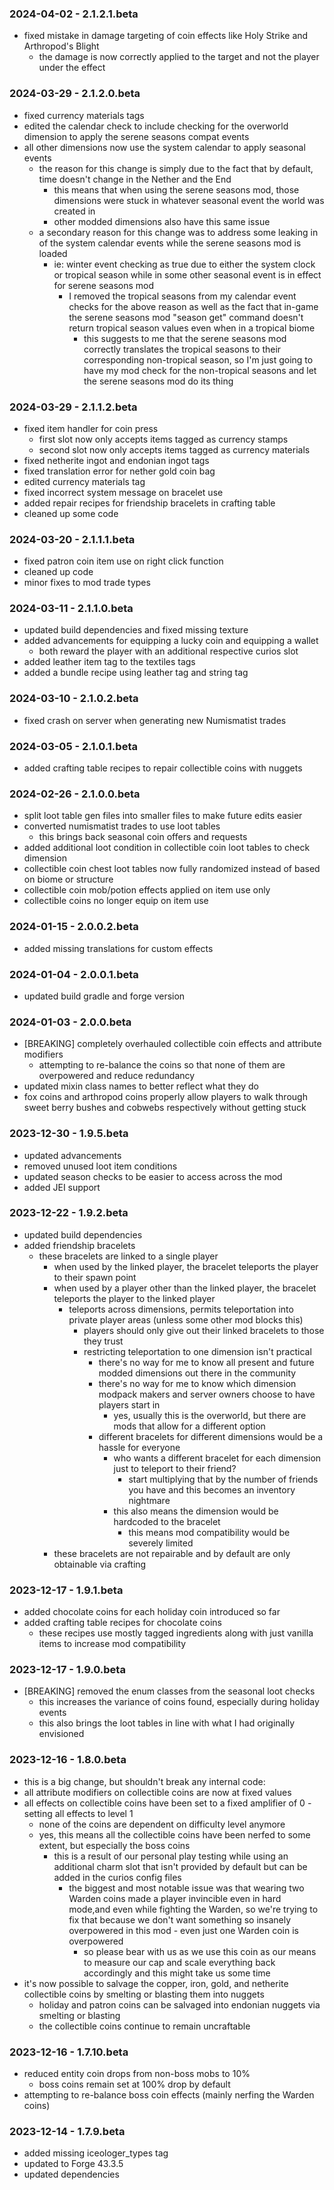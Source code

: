 ### 2024-04-02 - 2.1.2.1.beta

- fixed mistake in damage targeting of coin effects like Holy Strike and Arthropod's Blight
    - the damage is now correctly applied to the target and not the player under the effect

### 2024-03-29 - 2.1.2.0.beta

- fixed currency materials tags
- edited the calendar check to include checking for the overworld dimension to apply the serene seasons compat events
- all other dimensions now use the system calendar to apply seasonal events
    - the reason for this change is simply due to the fact that by default, time doesn't change in the Nether and the
      End
        - this means that when using the serene seasons mod, those dimensions were stuck in whatever seasonal event the
          world was created in
        - other modded dimensions also have this same issue
    - a secondary reason for this change was to address some leaking in of the system calendar events while the serene
      seasons mod is loaded
        - ie: winter event checking as true due to either the system clock or tropical season while in some other
          seasonal event is in effect for serene seasons mod
            - I removed the tropical seasons from my calendar event checks for the above reason as well as the fact that
              in-game the serene seasons mod "season get" command doesn't return tropical season values even when in a
              tropical biome
                - this suggests to me that the serene seasons mod correctly translates the tropical seasons to their
                  corresponding non-tropical season, so I'm just going to have my mod check for the non-tropical seasons
                  and let the serene seasons mod do its thing

### 2024-03-29 - 2.1.1.2.beta

- fixed item handler for coin press
    - first slot now only accepts items tagged as currency stamps
    - second slot now only accepts items tagged as currency materials
- fixed netherite ingot and endonian ingot tags
- fixed translation error for nether gold coin bag
- edited currency materials tag
- fixed incorrect system message on bracelet use
- added repair recipes for friendship bracelets in crafting table
- cleaned up some code

### 2024-03-20 - 2.1.1.1.beta

- fixed patron coin item use on right click function
- cleaned up code
- minor fixes to mod trade types

### 2024-03-11 - 2.1.1.0.beta

- updated build dependencies and fixed missing texture
- added advancements for equipping a lucky coin and equipping a wallet
    - both reward the player with an additional respective curios slot
- added leather item tag to the textiles tags
- added a bundle recipe using leather tag and string tag

### 2024-03-10 - 2.1.0.2.beta

- fixed crash on server when generating new Numismatist trades

### 2024-03-05 - 2.1.0.1.beta

- added crafting table recipes to repair collectible coins with nuggets

### 2024-02-26 - 2.1.0.0.beta

- split loot table gen files into smaller files to make future edits easier
- converted numismatist trades to use loot tables
    - this brings back seasonal coin offers and requests
- added additional loot condition in collectible coin loot tables to check dimension
- collectible coin chest loot tables now fully randomized instead of based on biome or structure
- collectible coin mob/potion effects applied on item use only
- collectible coins no longer equip on item use

### 2024-01-15 - 2.0.0.2.beta

- added missing translations for custom effects

### 2024-01-04 - 2.0.0.1.beta

- updated build gradle and forge version

### 2024-01-03 - 2.0.0.beta

- [BREAKING] completely overhauled collectible coin effects and attribute modifiers
    - attempting to re-balance the coins so that none of them are overpowered and reduce redundancy
- updated mixin class names to better reflect what they do
- fox coins and arthropod coins properly allow players to walk through sweet berry bushes and cobwebs respectively
  without getting stuck

### 2023-12-30 - 1.9.5.beta

- updated advancements
- removed unused loot item conditions
- updated season checks to be easier to access across the mod
- added JEI support

### 2023-12-22 - 1.9.2.beta

- updated build dependencies
- added friendship bracelets
    - these bracelets are linked to a single player
        - when used by the linked player, the bracelet teleports the player to their spawn point
        - when used by a player other than the linked player, the bracelet teleports the player to the linked player
            - teleports across dimensions, permits teleportation into private player areas (unless some other mod blocks
              this)
                - players should only give out their linked bracelets to those they trust
                - restricting teleportation to one dimension isn't practical
                    - there's no way for me to know all present and future modded dimensions out there in the community
                    - there's no way for me to know which dimension modpack makers and server owners choose to have
                      players start
                      in
                        - yes, usually this is the overworld, but there are mods that allow for a different option
                    - different bracelets for different dimensions would be a hassle for everyone
                        - who wants a different bracelet for each dimension just to teleport to their friend?
                            - start multiplying that by the number of friends you have and this becomes an inventory
                              nightmare
                        - this also means the dimension would be hardcoded to the bracelet
                            - this means mod compatibility would be severely limited
        - these bracelets are not repairable and by default are only obtainable via crafting

### 2023-12-17 - 1.9.1.beta

- added chocolate coins for each holiday coin introduced so far
- added crafting table recipes for chocolate coins
    - these recipes use mostly tagged ingredients along with just vanilla items to increase mod compatibility

### 2023-12-17 - 1.9.0.beta

- [BREAKING] removed the enum classes from the seasonal loot checks
    - this increases the variance of coins found, especially during holiday events
    - this also brings the loot tables in line with what I had originally envisioned

### 2023-12-16 - 1.8.0.beta

- this is a big change, but shouldn't break any internal code:
- all attribute modifiers on collectible coins are now at fixed values
- all effects on collectible coins have been set to a fixed amplifier of 0 - setting all effects to level 1
    - none of the coins are dependent on difficulty level anymore
    - yes, this means all the collectible coins have been nerfed to some extent, but especially the boss coins
        - this is a result of our personal play testing while using an additional charm slot that isn't provided by
          default
          but can be added in the curios config files
            - the biggest and most notable issue was that wearing two Warden coins made a player invincible even in hard
              mode,and even while fighting the Warden, so we're trying to fix that because we don't want something so
              insanely
              overpowered in this mod - even just one Warden coin is overpowered
                - so please bear with us as we use this coin as our means to measure our cap and scale everything back
                  accordingly and this might take us some time
- it's now possible to salvage the copper, iron, gold, and netherite collectible coins by smelting or blasting them into
  nuggets
    - holiday and patron coins can be salvaged into endonian nuggets via smelting or blasting
    - the collectible coins continue to remain uncraftable

### 2023-12-16 - 1.7.10.beta

- reduced entity coin drops from non-boss mobs to 10%
    - boss coins remain set at 100% drop by default
- attempting to re-balance boss coin effects (mainly nerfing the Warden coins)

### 2023-12-14 - 1.7.9.beta

- added missing iceologer_types tag
- updated to Forge 43.3.5
- updated dependencies